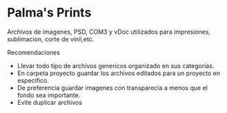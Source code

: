 # Palma's Prints

Archivos de imagenes, PSD, COM3 y vDoc utilizados para impresiones, sublimacion, corte de vinil,etc.

Recomendaciones

* Llevar todo tipo de archivos genericos organizado en sus categorias.
* En carpeta proyecto guardar los archivos editados para un proyecto en especifico.
* De preferencia guardar imagenes con transparecia a menos que el fondo sea importante.
* Evite duplicar archivos
